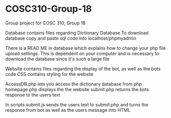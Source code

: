 # COSC310-Group-18
Group project for COSC 310, Group 18

Database contains files regarding Dictionary Database
To download database copy and paste sql code into localhost/phpmyadmin

There is a READ ME in database which explains how to change your php file upload
settings. This is dependent on your computer and is necessary to download the
database since it's such a large file

Website contains files regarding the display of the bot, as well as the bots code
CSS contains styling for the website

AccessDB.php lets you access the dictionary database from php
homepage.php displays the the website
submit.php returns the bots response to the users text

In scripts submit.js sends the users text to submit.php and turns the response 
from bot as well as the users message into HTML